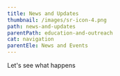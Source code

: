 ```yaml
---
title: News and Updates
thumbnail: /images/sr-icon-4.png
path: news-and-updates
parentPath: education-and-outreach
cat: navigation
parentEle: News and Events
---
```

Let's see what happens
